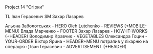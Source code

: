 Project 14 "Огірки"

TL Іван Герасевич
SM Захар Лазарев

Альона Заболотських - HERO
Oleh Lutchenko - REVIEWS (+MOBILE-MENU)
Влада Марченко - FOOTER
Захар Лазарев - HOW-IT-WORKS (+HEADER)
Володимир Кравчик - VEGETABLES
Олександра Гоцин - YOUR-ORDER
Віктор Ярина - HEADER+MENU потрапив у лікарню на операцію :(
Іван Герасевич - ADVERTISEMENT (+HEADER)
